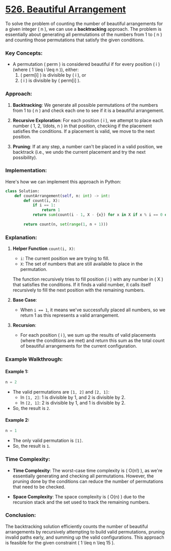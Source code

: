 # [526. Beautiful Arrangement](https://leetcode.com/problems/beautiful-arrangement/description/)

To solve the problem of counting the number of beautiful arrangements for a given integer \( n \), we can use a **backtracking** approach. The problem is essentially about generating all permutations of the numbers from 1 to \( n \) and counting those permutations that satisfy the given conditions.

### Key Concepts:

- A permutation \( perm \) is considered beautiful if for every position \( i \) (where \( 1 \leq i \leq n \)), either:
  1. \( perm[i] \) is divisible by \( i \), or
  2. \( i \) is divisible by \( perm[i] \).

### Approach:

1. **Backtracking**: We generate all possible permutations of the numbers from 1 to \( n \) and check each one to see if it is a beautiful arrangement.

2. **Recursive Exploration**: For each position \( i \), we attempt to place each number \( 1, 2, \ldots, n \) in that position, checking if the placement satisfies the conditions. If a placement is valid, we move to the next position.

3. **Pruning**: If at any step, a number can't be placed in a valid position, we backtrack (i.e., we undo the current placement and try the next possibility).

### Implementation:

Here's how we can implement this approach in Python:

```python
class Solution:
    def countArrangement(self, n: int) -> int:
        def count(i, X):
            if i == 1:
                return 1
            return sum(count(i - 1, X - {x}) for x in X if x % i == 0 or i % x == 0)
        
        return count(n, set(range(1, n + 1)))
```

### Explanation:

1. **Helper Function** `count(i, X)`:
   - `i`: The current position we are trying to fill.
   - `X`: The set of numbers that are still available to place in the permutation.

   The function recursively tries to fill position \( i \) with any number in \( X \) that satisfies the conditions. If it finds a valid number, it calls itself recursively to fill the next position with the remaining numbers.

2. **Base Case**:
   - When `i == 1`, it means we've successfully placed all numbers, so we return 1 as this represents a valid arrangement.

3. **Recursion**:
   - For each position \( i \), we sum up the results of valid placements (where the conditions are met) and return this sum as the total count of beautiful arrangements for the current configuration.

### Example Walkthrough:

#### Example 1:
```python
n = 2
```

- The valid permutations are `[1, 2]` and `[2, 1]`:
  - In `[1, 2]`: 1 is divisible by 1, and 2 is divisible by 2.
  - In `[2, 1]`: 2 is divisible by 1, and 1 is divisible by 2.
- So, the result is `2`.

#### Example 2:
```python
n = 1
```

- The only valid permutation is `[1]`.
- So, the result is `1`.

### Time Complexity:

- **Time Complexity**: The worst-case time complexity is \( O(n!) \), as we're essentially generating and checking all permutations. However, the pruning done by the conditions can reduce the number of permutations that need to be checked.

- **Space Complexity**: The space complexity is \( O(n) \) due to the recursion stack and the set used to track the remaining numbers.

### Conclusion:

The backtracking solution efficiently counts the number of beautiful arrangements by recursively attempting to build valid permutations, pruning invalid paths early, and summing up the valid configurations. This approach is feasible for the given constraint \( 1 \leq n \leq 15 \).
